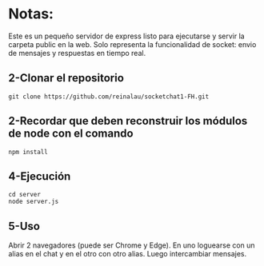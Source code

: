 # Notas:

Este es un pequeño servidor de express listo para ejecutarse y servir la carpeta public en la web.
Solo representa la funcionalidad de socket: envio de mensajes y respuestas en tiempo real.


## 2-Clonar el repositorio ##

```
git clone https://github.com/reinalau/socketchat1-FH.git
```



## 2-Recordar que deben reconstruir los módulos de node con el comando ##


```
npm install
```

## 4-Ejecución ##
```
cd server
node server.js
```

## 5-Uso ##

Abrir 2 navegadores (puede ser Chrome y Edge). En uno loguearse con un alias en el chat y en el otro con otro alias. Luego intercambiar mensajes.

